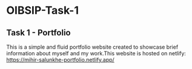 # OIBSIP-Task-1
## Task 1 - Portfolio
This is a simple and fluid portfolio website created to showcase brief information about myself and my work.This website is hosted on netlify: https://mihir-salunkhe-portfolio.netlify.app/
